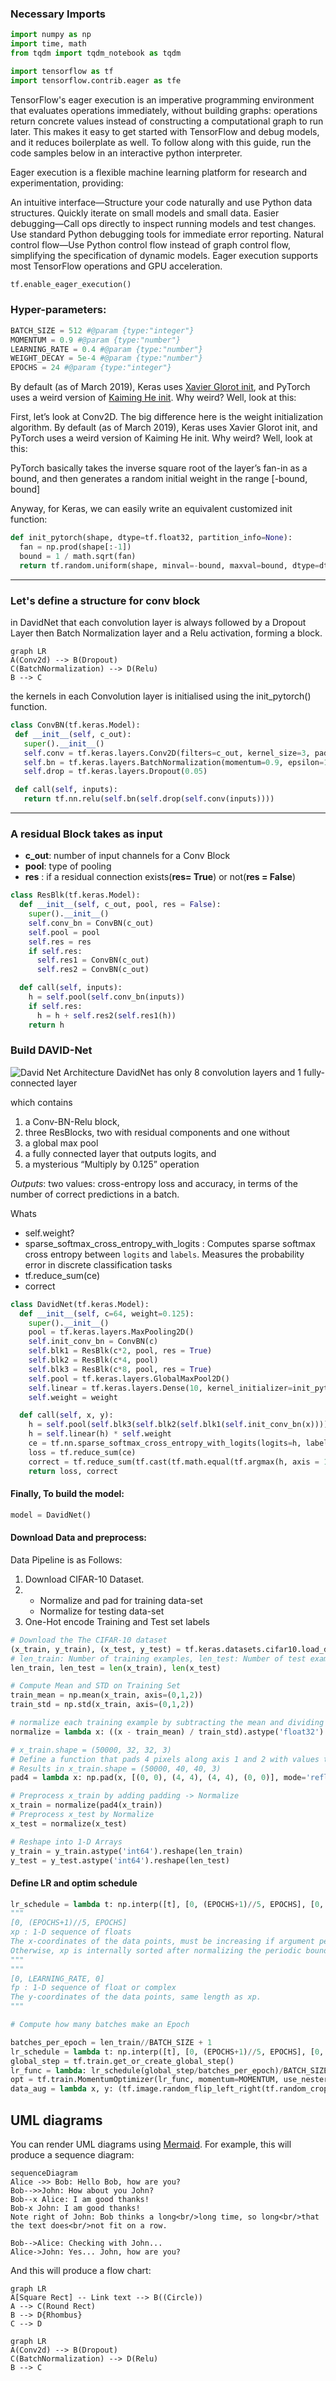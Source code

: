 ### Necessary Imports
```python
import numpy as np
import time, math
from tqdm import tqdm_notebook as tqdm

import tensorflow as tf
import tensorflow.contrib.eager as tfe
```
TensorFlow's eager execution is an imperative programming environment that evaluates operations immediately, without building graphs: operations return concrete values instead of constructing a computational graph to run later. This makes it easy to get started with TensorFlow and debug models, and it reduces boilerplate as well. To follow along with this guide, run the code samples below in an interactive python interpreter.

Eager execution is a flexible machine learning platform for research and experimentation, providing:

An intuitive interface—Structure your code naturally and use Python data structures. Quickly iterate on small models and small data.
Easier debugging—Call ops directly to inspect running models and test changes. Use standard Python debugging tools for immediate error reporting.
Natural control flow—Use Python control flow instead of graph control flow, simplifying the specification of dynamic models.
Eager execution supports most TensorFlow operations and GPU acceleration.

```python
tf.enable_eager_execution()
```

### Hyper-parameters:
```python
BATCH_SIZE = 512 #@param {type:"integer"}
MOMENTUM = 0.9 #@param {type:"number"}
LEARNING_RATE = 0.4 #@param {type:"number"}
WEIGHT_DECAY = 5e-4 #@param {type:"number"}
EPOCHS = 24 #@param {type:"integer"}
```
By default (as of March 2019), Keras uses  [Xavier Glorot init](http://proceedings.mlr.press/v9/glorot10a/glorot10a.pdf), and PyTorch uses a weird version of  [Kaiming He init](https://arxiv.org/abs/1502.01852). Why weird? Well, look at this:

First, let’s look at Conv2D. The big difference here is the weight initialization algorithm. By default (as of March 2019), Keras uses Xavier Glorot init, and PyTorch uses a weird version of Kaiming He init. Why weird? Well, look at this:

PyTorch basically takes the inverse square root of the layer’s fan-in as a bound, and then generates a random initial weight in the range [-bound, bound]

Anyway, for Keras, we can easily write an equivalent customized init function:

```python
def init_pytorch(shape, dtype=tf.float32, partition_info=None):
  fan = np.prod(shape[:-1])
  bound = 1 / math.sqrt(fan)
  return tf.random.uniform(shape, minval=-bound, maxval=bound, dtype=dtype)
 ```
 ---
### Let's define a structure for conv block
in DavidNet that each convolution layer is always followed by a Dropout Layer then Batch Normalization layer and a Relu activation, forming a block.

```mermaid
graph LR
A(Conv2d) --> B(Dropout)
C(BatchNormalization) --> D(Relu)
B --> C
```

 the kernels in each Convolution layer is initialised using the init_pytorch() function.
 
 ```python
 class ConvBN(tf.keras.Model):
  def __init__(self, c_out):
    super().__init__()
    self.conv = tf.keras.layers.Conv2D(filters=c_out, kernel_size=3, padding="SAME", kernel_initializer=init_pytorch, use_bias=False)
    self.bn = tf.keras.layers.BatchNormalization(momentum=0.9, epsilon=1e-5)
    self.drop = tf.keras.layers.Dropout(0.05)

  def call(self, inputs):
    return tf.nn.relu(self.bn(self.drop(self.conv(inputs))))
```
---
### A residual Block takes as input 

- **c_out**: number of input channels for a Conv Block  
- **pool**: type of pooling
- **res** : if a residual connection exists(**res= True**) or not(**res = False**)
```python
class ResBlk(tf.keras.Model):
  def __init__(self, c_out, pool, res = False):
    super().__init__()
    self.conv_bn = ConvBN(c_out)
    self.pool = pool
    self.res = res
    if self.res:
      self.res1 = ConvBN(c_out)
      self.res2 = ConvBN(c_out)

  def call(self, inputs):
    h = self.pool(self.conv_bn(inputs))
    if self.res:
      h = h + self.res2(self.res1(h))
    return h
```

### Build DAVID-Net
![David Net Architecture][davidnet]
DavidNet has only 8 convolution layers and 1 fully-connected layer

which contains 
1. a Conv-BN-Relu block,
2. three ResBlocks, two with residual components and one without
3. a global max pool 
4. a fully connected layer that outputs logits, and 
5. a mysterious “Multiply by 0.125” operation

*Outputs*: 
two values: cross-entropy loss and accuracy, in terms of the number of correct predictions in a batch.

Whats 
- self.weight?
- sparse_softmax_cross_entropy_with_logits : Computes sparse softmax cross entropy between `logits` and `labels`. Measures the probability error in discrete classification tasks
- tf.reduce_sum(ce)
- correct

```python
class DavidNet(tf.keras.Model):
  def __init__(self, c=64, weight=0.125):
    super().__init__()
    pool = tf.keras.layers.MaxPooling2D()
    self.init_conv_bn = ConvBN(c)
    self.blk1 = ResBlk(c*2, pool, res = True)
    self.blk2 = ResBlk(c*4, pool)
    self.blk3 = ResBlk(c*8, pool, res = True)
    self.pool = tf.keras.layers.GlobalMaxPool2D()
    self.linear = tf.keras.layers.Dense(10, kernel_initializer=init_pytorch, use_bias=False)
    self.weight = weight

  def call(self, x, y):
    h = self.pool(self.blk3(self.blk2(self.blk1(self.init_conv_bn(x)))))
    h = self.linear(h) * self.weight
    ce = tf.nn.sparse_softmax_cross_entropy_with_logits(logits=h, labels=y)
    loss = tf.reduce_sum(ce)
    correct = tf.reduce_sum(tf.cast(tf.math.equal(tf.argmax(h, axis = 1), y), tf.float32))
    return loss, correct
```

#### Finally, To build the model:
```python
model = DavidNet()
```

#### Download Data and preprocess:
Data Pipeline is as Follows:
1. Download CIFAR-10 Dataset.
2. * Normalize and pad for training data-set
	* Normalize for testing data-set
3. One-Hot encode Training and Test set labels
```python
# Download the The CIFAR-10 dataset
(x_train, y_train), (x_test, y_test) = tf.keras.datasets.cifar10.load_data()
# len_train: Number of training examples, len_test: Number of test examples in the dataset
len_train, len_test = len(x_train), len(x_test)

# Compute Mean and STD on Training Set
train_mean = np.mean(x_train, axis=(0,1,2))
train_std = np.std(x_train, axis=(0,1,2))

# normalize each training example by subtracting the mean and dividing by std
normalize = lambda x: ((x - train_mean) / train_std).astype('float32')

# x_train.shape = (50000, 32, 32, 3)
# Define a function that pads 4 pixels along axis 1 and 2 with values that are a reflection of the vector mirrored on the first and last values of the vector along each axis.
# Results in x_train.shape = (50000, 40, 40, 3)
pad4 = lambda x: np.pad(x, [(0, 0), (4, 4), (4, 4), (0, 0)], mode='reflect')

# Preprocess x_train by adding padding -> Normalize
x_train = normalize(pad4(x_train))
# Preprocess x_test by Normalize
x_test = normalize(x_test)

# Reshape into 1-D Arrays
y_train = y_train.astype('int64').reshape(len_train)
y_test = y_test.astype('int64').reshape(len_test)
```

#### Define LR and optim schedule
```python
lr_schedule = lambda t: np.interp([t], [0, (EPOCHS+1)//5, EPOCHS], [0, LEARNING_RATE, 0])[0]
"""
[0, (EPOCHS+1)//5, EPOCHS]
xp : 1-D sequence of floats
The x-coordinates of the data points, must be increasing if argument period is not specified.
Otherwise, xp is internally sorted after normalizing the periodic boundaries with
"""
"""
[0, LEARNING_RATE, 0]
fp : 1-D sequence of float or complex
The y-coordinates of the data points, same length as xp.
"""
```

```python
# Compute how many batches make an Epoch

batches_per_epoch = len_train//BATCH_SIZE + 1
lr_schedule = lambda t: np.interp([t], [0, (EPOCHS+1)//5, EPOCHS], [0, LEARNING_RATE, 0])[0]
global_step = tf.train.get_or_create_global_step()
lr_func = lambda: lr_schedule(global_step/batches_per_epoch)/BATCH_SIZE
opt = tf.train.MomentumOptimizer(lr_func, momentum=MOMENTUM, use_nesterov=True)
data_aug = lambda x, y: (tf.image.random_flip_left_right(tf.random_crop(x, [32, 32, 3])), y)
```

[davidnet]:https://miro.medium.com/max/2698/1*uKqdR2jn83pOhTEMLHQpJQ.png "David Net Architecture"

## UML diagrams

You can render UML diagrams using [Mermaid](https://mermaidjs.github.io/). For example, this will produce a sequence diagram:

```mermaid
sequenceDiagram
Alice ->> Bob: Hello Bob, how are you?
Bob-->>John: How about you John?
Bob--x Alice: I am good thanks!
Bob-x John: I am good thanks!
Note right of John: Bob thinks a long<br/>long time, so long<br/>that the text does<br/>not fit on a row.

Bob-->Alice: Checking with John...
Alice->John: Yes... John, how are you?
```

And this will produce a flow chart:

```mermaid
graph LR
A[Square Rect] -- Link text --> B((Circle))
A --> C(Round Rect)
B --> D{Rhombus}
C --> D
```

```mermaid
graph LR
A(Conv2d) --> B(Dropout)
C(BatchNormalization) --> D(Relu)
B --> C
```
